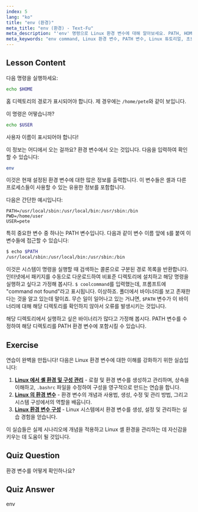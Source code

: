 ```yaml
---
index: 5
lang: "ko"
title: "env (환경)"
meta_title: "env (환경) - Text-Fu"
meta_description: "'env' 명령으로 Linux 환경 변수에 대해 알아보세요. PATH, HOME, USER 변수를 이해하세요. Linux 환경 관리에 대한 초보자 가이드를 확인하세요."
meta_keywords: "env command, Linux 환경 변수, PATH 변수, Linux 튜토리얼, 초보자 Linux, 셸 변수, Linux 가이드"
---
```


## Lesson Content

다음 명령을 실행하세요:

```bash
echo $HOME
```

홈 디렉토리의 경로가 표시되어야 합니다. 제 경우에는 `/home/pete`와 같이 보입니다.

이 명령은 어떻습니까?

```bash
echo $USER
```

사용자 이름이 표시되어야 합니다!

이 정보는 어디에서 오는 걸까요? 환경 변수에서 오는 것입니다. 다음을 입력하여 확인할 수 있습니다:

```bash
env
```

이것은 현재 설정된 환경 변수에 대한 많은 정보를 출력합니다. 이 변수들은 셸과 다른 프로세스들이 사용할 수 있는 유용한 정보를 포함합니다.

다음은 간단한 예시입니다:

```plaintext
PATH=/usr/local/sbin:/usr/local/bin:/usr/sbin:/bin
PWD=/home/user
USER=pete
```

특히 중요한 변수 중 하나는 PATH 변수입니다. 다음과 같이 변수 이름 앞에 `$`를 붙여 이 변수들에 접근할 수 있습니다:

```bash
$ echo $PATH
/usr/local/sbin:/usr/local/bin:/usr/sbin:/bin
```

이것은 시스템이 명령을 실행할 때 검색하는 콜론으로 구분된 경로 목록을 반환합니다. 인터넷에서 패키지를 수동으로 다운로드하여 비표준 디렉토리에 설치하고 해당 명령을 실행하고 싶다고 가정해 봅시다. `$ coolcommand`를 입력했는데, 프롬프트에 "command not found"라고 표시됩니다. 이상하죠. 폴더에서 바이너리를 보고 존재한다는 것을 알고 있는데 말이죠. 무슨 일이 일어나고 있는 거냐면, `$PATH` 변수가 이 바이너리에 대해 해당 디렉토리를 확인하지 않아서 오류를 발생시키는 것입니다.

해당 디렉토리에서 실행하고 싶은 바이너리가 많다고 가정해 봅시다. PATH 변수를 수정하여 해당 디렉토리를 PATH 환경 변수에 포함시킬 수 있습니다.

## Exercise

연습이 완벽을 만듭니다! 다음은 Linux 환경 변수에 대한 이해를 강화하기 위한 실습입니다:

1. **[Linux 에서 셸 환경 및 구성 관리](https://labex.io/ko/labs/comptia-manage-shell-environment-and-configuration-in-linux-590838)** - 로컬 및 환경 변수를 생성하고 관리하며, 상속을 이해하고, `.bashrc` 파일을 수정하여 구성을 영구적으로 만드는 연습을 합니다.
2. **[Linux 의 환경 변수](https://labex.io/ko/labs/linux-environment-variables-in-linux-385274)** - 환경 변수의 개념과 사용법, 생성, 수정 및 관리 방법, 그리고 시스템 구성에서의 역할을 배웁니다.
3. **[Linux 환경 변수 구성](https://labex.io/ko/labs/linux-configure-linux-environment-variables-437861)** - Linux 시스템에서 환경 변수를 생성, 설정 및 관리하는 실습 경험을 얻습니다.

이 실습들은 실제 시나리오에 개념을 적용하고 Linux 셸 환경을 관리하는 데 자신감을 키우는 데 도움이 될 것입니다.

## Quiz Question

환경 변수를 어떻게 확인하나요?

## Quiz Answer

env

